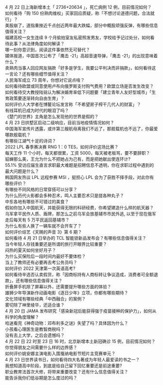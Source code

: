 4 月 22 日上海新增本土「 2736+20634 」，死亡病例 12 例，目前情况如何？  
如何看待「购 150 份熟肉维权」买家回应质疑，称「不想讨论道德问题，合法就行」？  
美股崩了，道指重挫近千点创近两年最大跌幅，部分中概股顽强反弹，有哪些信息值得关注？  
福建高校一女生连续 9 个月偷拍室友私密照发男友，学校给予记过处分，如何看待此事？从法律角度如何解读？  
哪一刻你意识到，阅读这件事依然无可替代？  
媒体报道，中国首次公布了「鹰击 -21」高超音速导弹，「鹰击 -21」的出现意味着什么？  
卖熟肉当事人回应网友捐款「好多是学生，我要公平判决而非捐款」，如何看待这一言论？还有哪些细节值得关注？  
人民海军成立 73 周年，你想对它说点啥？  
如何看待欧盟或同意使用卢布向俄罗斯支付购气费用？欧盟立场是否发生改变？  
如何看待交大教授陆铭认为解决婚育率低下问题要「建立青年人友好型城市」「生育政策要逐渐转向自由生育」？  
如何评价人大学者在博鳌论坛发言称「不希望房子榨干几代人的财富」？  
有线耳机已成为时代的眼泪了吗？  
《楚门的世界》主角是怎么发现他的世界是假的？  
4 月 23 日拱墅区启动二级响应，目前当地疫情情况如何？  
中国海军宣传片透露，或许第三艘航母离我们不远了，那舰载机也不远了，你最爱哪款舰载机？  
有哪些江湖气十足的诗词？  
2022 LPL 春季赛决赛 RNG 1：0 TES，如何评价这场比赛？  
每天工作 11 个小时，每天都很累，工资 5000，每天被老板骂，要不要辞职？  
貂蝉那么美，王允为什么不把她占为己有，而是把她献出使连环计?  
55.1% 受访应届生直言求职最大难题是招聘信息不透明，你在求职过程中遇到的最大问题是什么？  
韩国网友热议 LPL 远程参赛 MSI ，挺担心 LPL 会为了获胜不择手段，对此你有哪些评价？  
有哪些不同风格的日常穿搭可以分享？  
为什么历代火影都会多种忍术，鸣人主要忍术只是搓各种丸子？  
中东各地有哪些不可错过的美食？  
假如你加入中国航天，并能获得无限的科研经费，你希望建造什么样的航天器？  
乌军拿平民作人质、盾牌，那怎么之前乌军会放基辅市市民外逃, 以至于现在俄军走后每天有 5 万平民返回基辅市？  
为什么有些人换了一辆车就不会开车了？  
如何评价综艺《天赐的声音 3》第 6 期？  
如何看待 4 月 21 日举办的 TCL 智能锁新品发布会？有哪些信息值得关注？  
当今年轻人存钱重要还是所谓的旅行开眼界比较重要？  
闷热的夏天如何坐好月子？  
为什么买保险后一段时间内最好不要体检？  
当上了教师还有必要再去考公务员吗？  
如何评价 2022 天津第一次英语高考?  
如何看待辛选否认卖假货，称「因商标持有人商标转让争议造成，消费者可全额退款」，还有哪些信息值得关注？  
折叠屏手机除了屏幕以外，还需要提升哪些方面的体验？  
雄狮少年导演新作动画电影《逐日少年》立项，你都有哪些期待？  
文化领域有哪些经典「中西融合」的案例？  
雾切除了神里绫华，还适合谁？  
4 月 20 日 JAMA 发布研究「感染新冠后能获得强于疫苗接种的保护力」，如何从科学的角度理解？  
哈迷看完《神奇动物：邓布利多之谜》失望了吗？具体因为什么？  
小孩看心理医生是教智商税吗？  
没有去上大学，之后会遗憾吗？  
4 月 22 日 22 时至 23 日 16 时，北京新增本土新冠确诊 15 例，目前情况如何？  
你觉得朋友之间需要什么样的边界感？  
如何评价姚安娜主演电影入围戛纳电影节短片主竞赛单元？  
4 月 23 日世界读书日，如何看待四大名著成为年轻人最爱读的书之一？  
我想知道高中阶段，到底是给自己留下回忆重要还是前途重要?  
职业教育法首次大修，将带来重要改变？还有什么信息值得关注？  
能告诉我你们低谷期是怎么度过的吗？  
